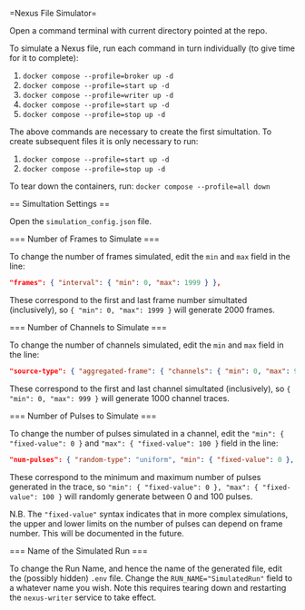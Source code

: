=Nexus File Simulator=

Open a command terminal with current directory pointed at the repo.

To simulate a Nexus file, run each command in turn individually (to give time for it to complete):

1. `docker compose --profile=broker up -d`
2. `docker compose --profile=start up -d`
3. `docker compose --profile=writer up -d`
4. `docker compose --profile=start up -d`
5. `docker compose --profile=stop up -d`

The above commands are necessary to create the first simultation. To create subsequent files it is only necessary to run:

1. `docker compose --profile=start up -d`
2. `docker compose --profile=stop up -d`

To tear down the containers, run:
`docker compose --profile=all down`

== Simultation Settings ==

Open the `simulation_config.json` file.

=== Number of Frames to Simulate ===

To change the number of frames simulated, edit the `min` and `max` field in the line:

```json
"frames": { "interval": { "min": 0, "max": 1999 } },
```

These correspond to the first and last frame number simultated (inclusively), so `{ "min": 0, "max": 1999 }` will generate 2000 frames.

=== Number of Channels to Simulate ===

To change the number of channels simulated, edit the `min` and `max` field in the line:

```json
"source-type": { "aggregated-frame": { "channels": { "min": 0, "max": 999 } }},
```

These correspond to the first and last channel simultated (inclusively), so `{ "min": 0, "max": 999 }` will generate 1000 channel traces.

=== Number of Pulses to Simulate ===

To change the number of pulses simulated in a channel, edit the `"min": { "fixed-value": 0 }` and `"max": { "fixed-value": 100 }` field in the line:

```json
"num-pulses": { "random-type": "uniform", "min": { "fixed-value": 0 }, "max": { "fixed-value": 100 } },
```

These correspond to the minimum and maximum number of pulses generated in the trace, so `"min": { "fixed-value": 0 }, "max": { "fixed-value": 100 }` will randomly generate between 0 and 100 pulses.

N.B. The `"fixed-value"` syntax indicates that in more complex simulations, the upper and lower limits on the number of pulses can depend on frame number. This will be documented in the future.

=== Name of the Simulated Run ===

To change the Run Name, and hence the name of the generated file, edit the (possibly hidden) `.env` file.
Change the `RUN_NAME="SimulatedRun"` field to a whatever name you wish. Note this requires tearing down and restarting the `nexus-writer` service to take effect.
